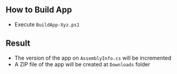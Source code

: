 ## How to Build App
- Execute `BuildApp-Xyz.ps1`

## Result
- The version of the app on `AssemblyInfo.cs` will be incremented
- A ZIP file of the app will be created at `Downloads` folder
